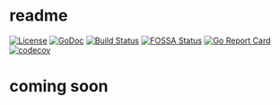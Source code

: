 # readme

[![License](https://img.shields.io/badge/license-Apache%202-4EB1BA.svg)](https://www.apache.org/licenses/LICENSE-2.0.html)
[![GoDoc](https://godoc.org/github.com/MaDongdong99/readme?status.svg)](https://godoc.org/github.com/MaDongdong99/readme)
[![Build Status](https://travis-ci.org/MaDongdong99/readme.svg?branch=master)](https://travis-ci.org/MaDongdong99/readme)
[![FOSSA Status](https://app.fossa.io/api/projects/git%2Bhttps%3A%2F%2Fgithub.com%2FMaDongdong99%2Freadme.svg?type=shield)](https://app.fossa.io/projects/git%2Bhttps%3A%2F%2Fgithub.com%2FMaDongdong99%2Freadme?ref=badge_shield)
[![Go Report Card](https://goreportcard.com/badge/github.com/MaDongdong99/readme)](https://goreportcard.com/report/github.com/MaDongdong99/readme)
[![codecov](https://codecov.io/gh/MaDongdong99/readme/branch/master/graph/badge.svg)](https://codecov.io/gh/MaDongdong99/readme)

# coming soon